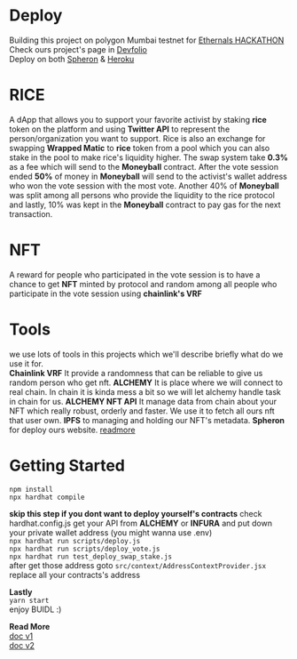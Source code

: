 # Deploy
Building this project on polygon Mumbai testnet for [Ethernals HACKATHON](https://ethernals.devfolio.co/) <br/>
Check ours project's page in [Devfolio](https://devfolio.co/submissions/rice-070f)  <br/>
Deploy on both [Spheron](https://rice-lopwzp.argoapp.io) & [Heroku](https://rice-skdue.herokuapp.com/swap) <br/>


# RICE

A dApp that allows you to support your favorite activist by staking **rice** token on the platform and using **Twitter API** to represent the person/organization you want to support. Rice is also an exchange for swapping **Wrapped Matic** to **rice** token from a pool which you can also stake in the pool to make rice's liquidity higher. The swap system take **0.3%** as a fee which will send to the **Moneyball** contract. After the vote session ended **50%** of money in **Moneyball** will send to the activist's wallet address who won the vote session with the most vote. Another 40% of **Moneyball** was split among all persons who provide the liquidity to the rice protocol and lastly, 10% was kept in the **Moneyball** contract to pay gas for the next transaction.

# NFT

A reward for people who participated in the vote session is to have a chance to get **NFT** minted by protocol and random among all people who participate in the vote session using **chainlink's VRF**


# Tools <br/>
we use lots of tools in this projects which we'll describe briefly what do we use it for.<br/>
**Chainlink VRF** It provide a randomness that can be reliable to give us random person who get nft.
**ALCHEMY** It is place where we will connect to real chain. In chain it is kinda mess a bit so we will let alchemy handle task in chain for us.
**ALCHEMY NFT API** It manage data from chain about your NFT which really robust, orderly and faster. We use it to fetch all ours nft that user own.
**IPFS** to managing and holding our NFT's metadata.
**Spheron** for deploy ours website.
[readmore](https://skdue-ethernals.github.io/rice-docs/#/tools)




# Getting Started
`npm install`  
`npx hardhat compile` 

**skip this step if you dont want to deploy yourself's contracts**
check hardhat.config.js get your API from **ALCHEMY** or **INFURA** and put down your private wallet address (you might wanna use .env)<br/>
`npx hardhat run scripts/deploy.js`<br/>
`npx hardhat run scripts/deploy_vote.js`<br/>
`npx hardhat run test_deploy_swap_stake.js`<br/>
after get those address goto `src/context/AddressContextProvider.jsx` replace all your contracts's address<br/>

**Lastly**<br/>
```yarn start```  
enjoy BUIDL :)

**Read More**<br/>
[doc v1](https://docs.google.com/document/d/1Zgktz3rl3L3etOMBdXSVNMAD0m041fJvvSHRQ0sSNPg/edit?usp=sharing)<br/>
[doc v2](https://skdue-ethernals.github.io/rice-docs/#/)<br/>
